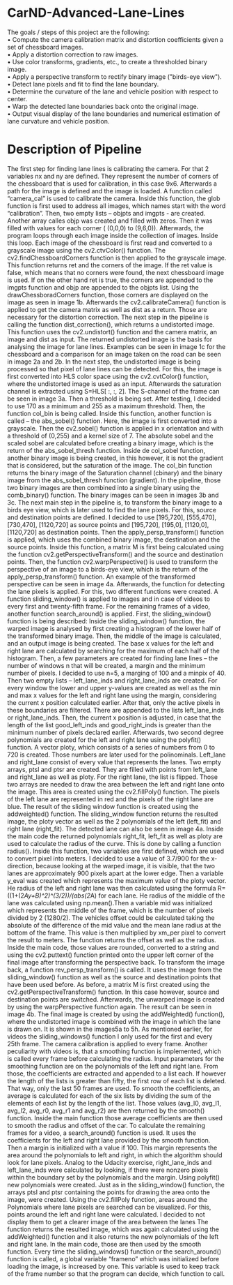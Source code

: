 # CarND-Advanced-Lane-Lines

The goals / steps of this project are the following:  
•	Compute the camera calibration matrix and distortion coefficients given a set of chessboard images.  
•	Apply a distortion correction to raw images.  
•	Use color transforms, gradients, etc., to create a thresholded binary image.  
•	Apply a perspective transform to rectify binary image ("birds-eye view").  
•	Detect lane pixels and fit to find the lane boundary.  
•	Determine the curvature of the lane and vehicle position with respect to center.  
•	Warp the detected lane boundaries back onto the original image.  
•	Output visual display of the lane boundaries and numerical estimation of lane curvature and vehicle position.  

# Description of Pipeline
The first step for finding lane lines is calibrating the camera. For that 2 variables nx and ny are defined. They represent the number of corners of the chessboard that is used for calibration, in this case 9x6. Afterwards a path for the image is defined and the image is loaded. A function called “camera_cal” is used to calibrate the camera.  Inside this function, the glob function is first used to address all images, which names start with the word “calibration”. Then, two empty lists – objpts and imgpts - are created. Another array calles objp was created and filled with zeros. Then it was filled with values for each corner ( (0,0,0) to (9,6,0)). Afterwards, the program loops through each image inside the collection of images. Inside this loop. Each image of the chessboard is first read and converted to a grayscale image using the cv2.ctvColor() function. The cv2.findChessboardCorners function is then applied to the grayscale image. This function returns ret and the corners of the image. If the ret value is false, which means that no corners were found, the next chessboard image is used. If on the other hand ret is true, the corners are appended to the imgpts function and objp are appended to the objpts list. Using the drawChessboradCorners function, those corners are displayed on the image as seen in image 1b. Afterwards the cv2.calibrateCamera() function is applied to get the camera matrix as well as dist as a return. Those are necessary for the distortion correction. The next step in the pipeline is calling the function dist_correction(), which returns a undistorted image. This function uses the cv2.undistort() function and the camera matrix, an image and dist as input. The returned undistorted image is the basis for analysing the image for lane lines. Examples can be seen in image 1c for the chessboard and a comparison for an image taken on the road can be seen in image 2a and 2b. 
In the next step, the undistorted image is being processed so that pixel of lane lines can be detected. For this, the image is first converted into HLS color space using the cv2.cvtColor() function, where the undistorted image is used as an input. Afterwards the saturation channel is extracted using S=HLS[ :, :, 2]. The S-channel of the frame can be seen in image 3a. Then a threshold is being set. After testing, I decided to use 170 as a minimum and 255 as a maximum threshold. Then, the function col_bin is being called. Inside this function, another function is called – the abs_sobel() function. Here, the image is first converted into a grayscale. Then the cv2.sobel() function is applied in x orientation and with a threshold of (0,255) and a kernel size of 7. The absolute sobel and the scaled sobel are calculated before creating a binary image, which is the return of the abs_sobel_thresh function. Inside de col_sobel function, another binary image is being created, in this however, it is not the gradient that is considered, but the saturation of the image. The col_bin function returns the binary image of the Saturation channel (cbinary) and the binary image from the abs_sobel_thresh function (gradient). In the pipeline, those two binary images are then combined into a single binary using the comb_binary() function. The binary images can be seen in images 3b and 3c.
The next main step in the pipeline is, to transform the binary image to a birds eye view, which is later used to find the lane pixels. For this, source and destination points are defined. I decided to use [195,720], [555,470], [730,470], [1120,720] as source points and [195,720], [195,0], [1120,0], [1120,720] as destination points. Then the apply_persp_transform() function is applied, which uses the combined binary image, the destination and the source points. Inside this function, a matrix M is first being calculated using the function cv2.getPerspectiveTransform() and the source and destination points. Then, the function cv2.warpPerspective() is used to transform the perspective of an image to a birds-eye view, which is the return of the apply_persp_transform() function. An example of the transformed perspective can be seen in image 4a.
Afterwards, the function for detecting the lane pixels is applied.  For this, two different functions were created. A function sliding_window() is applied to images and in case of videos to every first and twenty-fifth frame. For the remaining frames of a video, another function search_around() is applied. First, the sliding_window() function is being described:
Inside the sliding_window() function, the warped image is analysed by first creating a histogram of the lower half of the transformed binary image. Then, the middle of the image is calculated, and an output image is being created.  The base x values for the left and right lane are calculated by searching for the maximum of each half of the histogram. Then, a few parameters are created for finding lane lines – the number of windows n that will be created, a margin and the minimum number of pixels. I decided to use n=5, a marging of 100 and a minpix of 40. Then two empty lists – left_lane_inds and right_lane_inds are created. For every window the lower and upper y-values are created as well as the min and max x values for the left and right lane using the margin, considering the current x position calculated earlier. After that, only the active pixels in these boundaries are filtered. There are appended to the lists left_lane_inds or right_lane_inds. Then, the current x position is adjusted, in case that the length of the list good_left_inds and good_right_inds is greater than the minimum number of pixels declared earlier. Afterwards, two second degree polynomials are created for the left and right lane using the polyfit() function. A vector ploty, which consists of a series of numbers from 0 to 720 is created. Those numbers are later used for the polinominals. Left_lane and right_lane consist of every value that represents the lanes. Two empty arrays, ptsl and ptsr are created. They are filled with points from left_lane and right_lane as well as ploty. For the right lane, the list is flipped. Those two arrays are needed to draw the area between the left and right lane onto the image. This area is created using the cv2.fillPoly() function. The pixels of the left lane are represented in red and the pixels of the right lane are blue.  The result of the sliding window function is created using the addweighted() function. The sliding_window function returns the resulted image, the ploty vector as well as the 2 polynomials of the left (left_fit) and right lane (right_fit). The detected lane can also be seen in image 4a.
Inside the main code the returned polynomials right_fit, left_fit as well as ploty are used to calculate the radius of the curve. This is done by calling a function radius(). Inside this function, two variables are first defined, which are used to convert pixel into meters. I decided to use a value of 3.7/900 for the x-direction, because looking at the warped image, it is visible, that the two lanes are approximately 900 pixels apart at the lower edge. Then a variable y_eval was created which represents the maximum value of the ploty vector. He radius of the left and right lane was then calculated using the formula R=((1+(2*Ay+B)^2)^(3/2))/(abs(2*A) for each lane. He radius of the middle of the lane was calculated using np.mean().Then a variable mid was initialized which represents the middle of the frame, which is the number of pixels divided by 2 (1280/2). The vehicles offset could be calculated taking the absolute of the difference of the mid value and the mean lane radius at the bottom of the frame. This value is then multiplied by xm_per pixel to convert the result to meters. The function returns the offset as well as the radius. Inside the main code, those values are rounded, converted to a string and using the cv2.puttext() function printed onto the upper left corner of the final image after transforming the perspective back. 
To transform the image back, a function rev_persp_transform() is called. It uses the image from the sliding_window() function as well as the source and destination points that have been used before. As before, a matrix M is first created using the cv2.getPerspectiveTransform() function. In this case however, source and destination points are switched. Afterwards, the unwarped image is created by using the warpPerspective function again. The result can be seen in image 4b. The final image is created by using the addWeighted() function(), where the undistorted image is combined with the image in which the lane is drawn on. It is shown in the images5a to 5h.
As mentioned earlier, for videos the sliding_windows() function I only used for the first and every 25th frame. The camera calibration is applied to every frame. Another peculiarity with videos is, that a smoothing function is implemented, which is called every frame before calculating the radius. Input parameters for the smoothing function are on the polynomials of the left and right lane. From those, the coefficients are extracted and appended to a list each. If however the length of the lists is greater than fifty, the first row of each list is deleted. That way, only the last 50 frames are used. To smooth the coefficients, an average is calculated for each of the six lists by dividing the sum of the elements of each list by the length of the list. Those values (avg_l0, avg_l1, avg_l2, avg_r0, avg_r1 and avg_r2) are then returned by the smooth() function. Inside the main function those average coefficients are then used to smooth the radius and offset of the car. 
To calculate the remaining frames for a video, a search_around() function is used. It uses the coefficients for the left and right lane provided by the smooth function. Then a margin is initialized with a value if 100. This margin represents the area around the polynomials to left and right, in which the algorithm should look for lane pixels. Analog to the Udacity exercise, right_lane_inds and left_lane_inds were calculated by looking, if there were nonzero pixels within the boundary set by the polynomials and the margin. Using polyfit() new polynomials were created. Just as in the sliding_window() function, the arrays ptsl and ptsr containing the points for drawing the area onto the image, were created. Using the cv2.fillPoly function, areas around the Polynomials where lane pixels are searched can be visualized. For this, points around the left and right lane were calculated. I decided to not display them to get a clearer image of the area between the lanes The function returns the resulted image, which was again calculated using the addWeighted() function and it also returns the new polynomials of the left and right lane. In the main code, those are then used by the smooth function.
Every time the sliding_windows() function or the search_around() function is called, a global variable “frameno” which was initialized before loading the image, is increased by one. This variable is used to keep track of the frame number so that the program can decide, which function to call.
